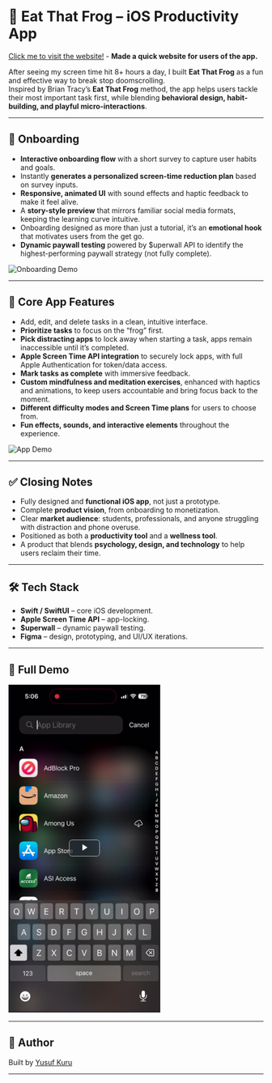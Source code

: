 # 🐸 Eat That Frog – iOS Productivity App

[Click me to visit the website!](https://eatthatfrog.carrd.co) - **Made a quick website for users of the app.**

After seeing my screen time hit 8+ hours a day, I built **Eat That Frog** as a fun and effective way to break stop doomscrolling.  
Inspired by Brian Tracy’s **Eat That Frog** method, the app helps users tackle their most important task first, while blending **behavioral design, habit-building, and playful micro-interactions**.

--- 

## 🚀 Onboarding

- **Interactive onboarding flow** with a short survey to capture user habits and goals.  
- Instantly **generates a personalized screen-time reduction plan** based on survey inputs.  
- **Responsive, animated UI** with sound effects and haptic feedback to make it feel alive.  
- A **story-style preview** that mirrors familiar social media formats, keeping the learning curve intuitive.  
- Onboarding designed as more than just a tutorial, it’s an **emotional hook** that motivates users from the get go.
- **Dynamic paywall testing** powered by $uperwall API to identify the highest-performing paywall strategy (not fully complete).

![Onboarding Demo](assets/onboarding.gif)
  
---

## 📱 Core App Features

- Add, edit, and delete tasks in a clean, intuitive interface.  
- **Prioritize tasks** to focus on the “frog” first.  
- **Pick distracting apps** to lock away when starting a task, apps remain inaccessible until it’s completed.  
- **Apple Screen Time API integration** to securely lock apps, with full Apple Authentication for token/data access.  
- **Mark tasks as complete** with immersive feedback.  
- **Custom mindfulness and meditation exercises**, enhanced with haptics and animations, to keep users accountable and bring focus back to the moment.  
- **Different difficulty modes and Screen Time plans** for users to choose from.  
- **Fun effects, sounds, and interactive elements** throughout the experience.  

![App Demo](assets/appdemo.gif)

---

## ✅ Closing Notes

- Fully designed and **functional iOS app**, not just a prototype.  
- Complete **product vision**, from onboarding to monetization.
- Clear **market audience**: students, professionals, and anyone struggling with distraction and phone overuse.  
- Positioned as both a **productivity tool** and a **wellness tool**.
- A product that blends **psychology, design, and technology** to help users reclaim their time.  

---

## 🛠️ Tech Stack

- **Swift / SwiftUI** – core iOS development.
- **Apple Screen Time API** – app-locking.
- **$uperwall** – dynamic paywall testing.  
- **Figma** – design, prototyping, and UI/UX iterations. 

---

## 🎥 Full Demo

[![Watch the demo](assets/preview.png)](https://youtu.be/Ah2tnrWzFPs)


---

## 👤 Author

Built by [Yusuf Kuru](https://github.com/yusufcku)  

---
